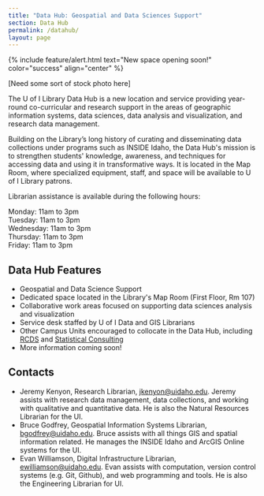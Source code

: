 ```yaml
---
title: "Data Hub: Geospatial and Data Sciences Support"
section: Data Hub
permalink: /datahub/
layout: page
---
```


{% include feature/alert.html text="<span class='h5'>New space opening soon!</span>" color="success" align="center" %}

[Need some sort of stock photo here]

The U of I Library Data Hub is a new location and service providing year-round co-curricular and research support in the areas of geographic information systems, data sciences, data analysis and visualization, and research data management.

Building on the Library’s long history of curating and disseminating data collections under programs such as INSIDE Idaho, the Data Hub's mission is to strengthen students' knowledge, awareness, and techniques for accessing data and using it in transformative ways.  It is located in the Map Room, where specialized equipment, staff, and space will be available to U of I Library patrons.

Librarian assistance is available during the following hours:

Monday:     11am to 3pm  
Tuesday:    11am to 3pm  
Wednesday:  11am to 3pm  
Thursday:   11am to 3pm  
Friday:     11am to 3pm  

## Data Hub Features

- Geospatial and Data Science Support 
- Dedicated space located in the Library's Map Room (First Floor, Rm 107) 
- Collaborative work areas focused on supporting data sciences analysis and visualization 
- Service desk staffed by U of I Data and GIS Librarians 
- Other Campus Units encouraged to collocate in the Data Hub, including [RCDS](https://www.iids.uidaho.edu/rcds.php) and [Statistical Consulting](https://www.uidaho.edu/sci/mathstat/centers/scc)
- More information coming soon! 

## Contacts

- Jeremy Kenyon, Research Librarian, jkenyon@uidaho.edu. Jeremy assists with research data management, data collections, and working with qualitative and quantitative data. He is also the Natural Resources Librarian for the UI.  
- Bruce Godfrey, Geospatial Information Systems Librarian, bgodfrey@uidaho.edu. Bruce assists with all things GIS and spatial information related. He manages the INSIDE Idaho and ArcGIS Online systems for the UI.  
- Evan Williamson, Digital Infrastructure Librarian, ewilliamson@uidaho.edu. Evan assists with computation, version control systems (e.g. Git, Github), and web programming and tools. He is also the Engineering Librarian for UI.  

